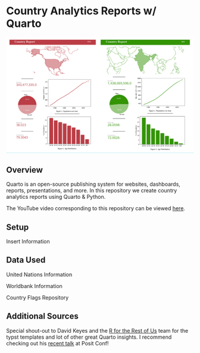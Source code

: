 # Country Analytics Reports w/ Quarto

![Report](images/report-sample.png)

## Overview

Quarto is an open-source publishing system for websites, dashboards, reports, presentations, and more. In this repository we create country analytics reports using Quarto & Python.

The YouTube video corresponding to this repository can be viewed [here](https://youtu.be/dQw4w9WgXcQ?si=dPBNv-5YEO27OssV).

## Setup

Insert Information

## Data Used

United Nations Information

Worldbank Information

Country Flags Repository



## Additional Sources

Special shout-out to David Keyes and the [R for the Rest of Us](https://rfortherestofus.com/) team for the typst templates and lot of other great Quarto insights. I recommend checking out his [recent talk](https://www.youtube.com/@PositPBC) at Posit Conf!